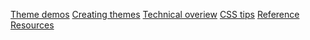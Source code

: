 [Theme demos](/docs/theme-demos.html) [Creating themes](/docs/themes-creating.html) [Technical overiew](/docs/technical-overview.html) [CSS tips](/docs/css-tips.html) [Reference](/docs/reference.html) [Resources](/docs/resources.html)
